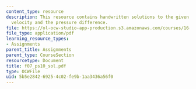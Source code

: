 ```yaml
---
content_type: resource
description: This resource contains handwritten solutions to the given problem on
  velocity and the pressure difference.
file: https://ol-ocw-studio-app-production.s3.amazonaws.com/courses/16-01-unified-engineering-i-ii-iii-iv-fall-2005-spring-2006/5b5e284269254c02fe9b1aa3436a56f0_f07_ps10_sol.pdf
file_type: application/pdf
learning_resource_types:
- Assignments
parent_title: Assignments
parent_type: CourseSection
resourcetype: Document
title: f07_ps10_sol.pdf
type: OCWFile
uid: 5b5e2842-6925-4c02-fe9b-1aa3436a56f0
---
```


